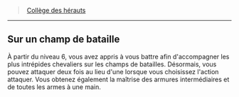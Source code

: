 ﻿---
!Generic
Id: bard_heralds_hd.md#sur-un-champ-de-bataille
ParentLink: bard_heralds_hd.md#collège-des-hérauts
Name: Sur un champ de bataille
ParentName: Collège des hérauts
NameLevel: 2
---
> [Collège des hérauts](hd_bard_heralds.md)

---

## Sur un champ de bataille

À partir du niveau 6, vous avez appris à vous battre afin d'accompagner les plus intrépides chevaliers sur les champs de batailles. Désormais, vous pouvez attaquer deux fois au lieu d'une lorsque vous choisissez l'action attaquer. Vous obtenez également la maîtrise des armures intermédiaires et de toutes les armes à une main.

